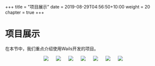 +++
title = "项目展示"
date = 2019-08-29T04:56:50+10:00
weight = 20
chapter = true
+++

# 项目展示

在本节中，我们重点介绍使用Wails开发的项目。

<p style="text-align: center">
   <a style="width: 50%; padding: 10px;" href='wally/'><img src="wally/wally.png"/></a>
   <a style="width: 50%; padding: 10px;" href='tuxedo-keyboard-ui/'><img src="tuxedo-keyboard-ui/screenshot.png"/></a>
   <a style="width: 50%; padding: 10px;" href='molly-wallet/'><img src="molly-wallet/mollywallet.png"/></a>
   <a style="width: 50%; padding: 10px;" href='portfall/'><img src="portfall/portfall-demo.gif"/></a>
   <a style="width: 50%; padding: 10px;" href='optimus/'><img src="optimus/optimus_screenshot_editor--1200x742.png"/></a>
   <a style="width: 50%; padding: 10px;" href='restoric/'><img src="restoric/restoric.gif"/></a>
   <a style="width: 50%; padding: 10px;" href='driving-school/'><img src="driving-school/screenshot.png"/></a>
</p>

